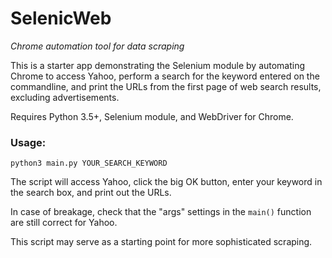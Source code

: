 # SelenicWeb
*Chrome automation tool for data scraping*

This is a starter app demonstrating the Selenium module by automating 
Chrome to access Yahoo, perform a search for the keyword entered on the 
commandline, and print the URLs from the first page of web search 
results, excluding advertisements.

Requires Python 3.5+, Selenium module, and WebDriver for Chrome.

### Usage:

`python3 main.py YOUR_SEARCH_KEYWORD`

The script will access Yahoo, click the big OK button, enter your 
keyword in the search box, and print out the URLs.

In case of breakage, check that the "args" settings in the `main()` 
function are still correct for Yahoo.

This script may serve as a starting point for more sophisticated 
scraping.
